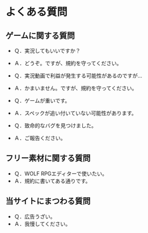 # よくある質問
## ゲームに関する質問
- Ｑ．実況してもいいですか？
- Ａ．どうぞ。ですが、規約を守ってください。

- Ｑ．実況動画で利益が発生する可能性があるのですが…
- Ａ．かまいません。ですが、規約を守ってください。

- Ｑ．ゲームが重いです。
- Ａ．スペックが追い付いていない可能性があります。

- Ｑ．致命的なバグを見つけました。
- Ａ．ご報告ください。

## フリー素材に関する質問
- Ｑ．WOLF RPGエディターで使いたい。
- Ａ．規約に書いてある通りです。

## 当サイトにまつわる質問
- Ｑ．広告うざい。
- Ａ．我慢してください。
